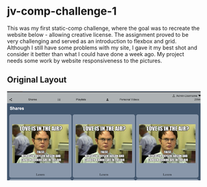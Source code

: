# jv-comp-challenge-1

This was my first static-comp challenge, where the goal was to recreate the website below - allowing creative license. The assignment proved to be very challenging and served as an introduction to flexbox and grid. Although I still have some problems with my site, I gave it my best shot and consider it better than what I could have done a week ago. My project needs some work by website responsiveness to the pictures. 

## Original Layout
![alt text](https://raw.githubusercontent.com/jobbotrock/jv-comp-challenge-1/master/Screen%20Shot%202020-05-26%20at%203.31.09%20AM.png)
##



